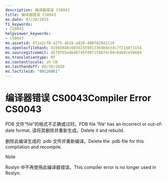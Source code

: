 ```yaml
---
description: 编译器错误 CS0043
title: 编译器错误 CS0043
ms.date: 07/20/2015
f1_keywords:
- CS0043
helpviewer_keywords:
- CS0043
ms.assetid: 471e2cf8-4275-4618-ad20-408f829d2119
ms.openlocfilehash: 419bb848c683d15590133640de3dc7f2168f3154
ms.sourcegitcommit: d579fb5e4b46745fd0f1f8874c94c6469ce58604
ms.translationtype: MT
ms.contentlocale: zh-CN
ms.lasthandoff: 08/30/2020
ms.locfileid: "89126861"
---
```

# <a name="compiler-error-cs0043"></a><span data-ttu-id="c6dfa-103">编译器错误 CS0043</span><span class="sxs-lookup"><span data-stu-id="c6dfa-103">Compiler Error CS0043</span></span>

<span data-ttu-id="c6dfa-104">PDB 文件“file”的格式不正确或过时。</span><span class="sxs-lookup"><span data-stu-id="c6dfa-104">PDB file 'file' has an incorrect or out-of-date format.</span></span> <span data-ttu-id="c6dfa-105">请将其删除并重新生成。</span><span class="sxs-lookup"><span data-stu-id="c6dfa-105">Delete it and rebuild.</span></span>

 <span data-ttu-id="c6dfa-106">删除此编译生成的 .pdb 文件并重新编译。</span><span class="sxs-lookup"><span data-stu-id="c6dfa-106">Delete the .pdb file for this compilation and recompile.</span></span>

> [!NOTE]
> <span data-ttu-id="c6dfa-107">Roslyn 中不再使用此编译器错误。</span><span class="sxs-lookup"><span data-stu-id="c6dfa-107">This compiler error is no longer used in Roslyn.</span></span>

